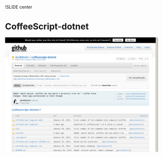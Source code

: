 !SLIDE center
# CoffeeScript-dotnet #

[ ![CoffeeScript-dotnet](16.CoffeeScript-dotnet.png) ](https://github.com/abolibibelot/coffeescript-dotnet)
